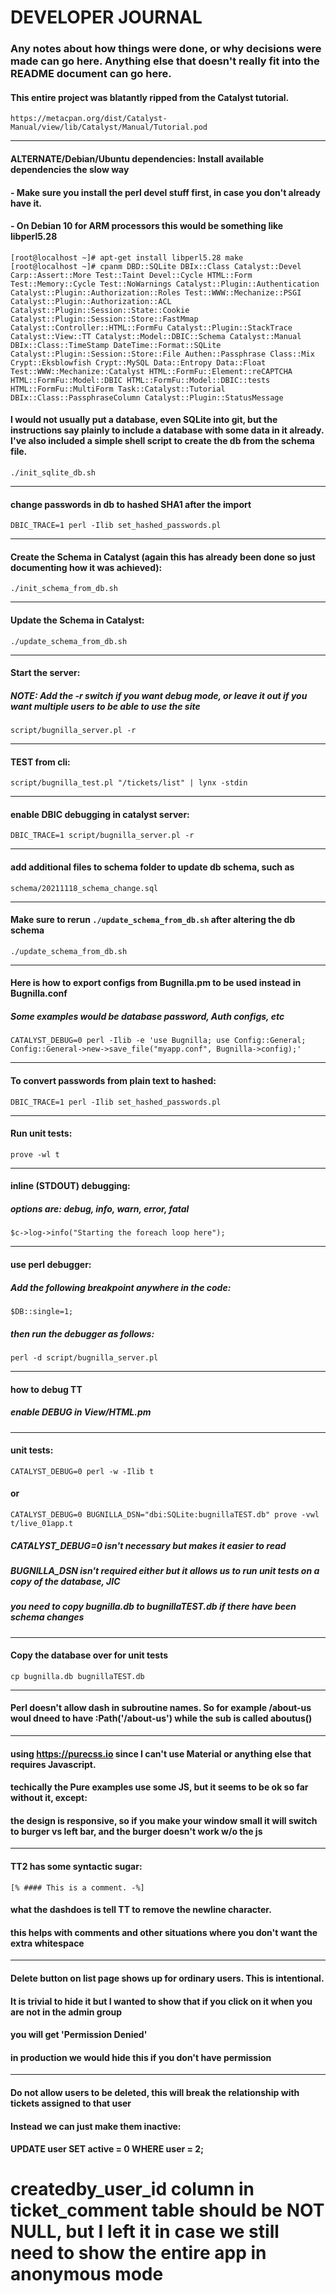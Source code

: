 # DEVELOPER JOURNAL

### Any notes about how things were done, or why decisions were made can go here. Anything else that doesn't really fit into the README document can go here.

#### This entire project was blatantly ripped from the Catalyst tutorial.
```
https://metacpan.org/dist/Catalyst-Manual/view/lib/Catalyst/Manual/Tutorial.pod
```
***

#### ALTERNATE/Debian/Ubuntu dependencies: Install available dependencies the slow way
#### - Make sure you install the perl devel stuff first, in case you don't already have it.
#### - On Debian 10 for ARM processors this would be something like libperl5.28

```
[root@localhost ~]# apt-get install libperl5.28 make
[root@localhost ~]# cpanm DBD::SQLite DBIx::Class Catalyst::Devel Carp::Assert::More Test::Taint Devel::Cycle HTML::Form Test::Memory::Cycle Test::NoWarnings Catalyst::Plugin::Authentication Catalyst::Plugin::Authorization::Roles Test::WWW::Mechanize::PSGI Catalyst::Plugin::Authorization::ACL Catalyst::Plugin::Session::State::Cookie Catalyst::Plugin::Session::Store::FastMmap Catalyst::Controller::HTML::FormFu Catalyst::Plugin::StackTrace Catalyst::View::TT Catalyst::Model::DBIC::Schema Catalyst::Manual DBIx::Class::TimeStamp DateTime::Format::SQLite Catalyst::Plugin::Session::Store::File Authen::Passphrase Class::Mix Crypt::Eksblowfish Crypt::MySQL Data::Entropy Data::Float Test::WWW::Mechanize::Catalyst HTML::FormFu::Element::reCAPTCHA HTML::FormFu::Model::DBIC HTML::FormFu::Model::DBIC::tests HTML::FormFu::MultiForm Task::Catalyst::Tutorial DBIx::Class::PassphraseColumn Catalyst::Plugin::StatusMessage
```

#### I would not usually put a database, even SQLite into git, but the instructions say plainly to include a database with some data in it already. I've also included a simple shell script to create the db from the schema file.
```
./init_sqlite_db.sh
```
***

#### change passwords in db to hashed SHA1 after the import
```
DBIC_TRACE=1 perl -Ilib set_hashed_passwords.pl
```
***

#### Create the Schema in Catalyst (again this has already been done so just documenting how it was achieved):
```
./init_schema_from_db.sh
```
***

#### Update the Schema in Catalyst:
```
./update_schema_from_db.sh
```
***

#### Start the server:
##### NOTE: Add the -r switch if you want debug mode, or leave it out if you want multiple users to be able to use the site
```
script/bugnilla_server.pl -r
```
***

#### TEST from cli:
```
script/bugnilla_test.pl "/tickets/list" | lynx -stdin
```
***

#### enable DBIC debugging in catalyst server:
```
DBIC_TRACE=1 script/bugnilla_server.pl -r
```
***

#### add additional files to schema folder to update db schema, such as 
```
schema/20211118_schema_change.sql
```
***

#### Make sure to rerun `./update_schema_from_db.sh` after altering the db schema
```
./update_schema_from_db.sh
```
***

#### Here is how to export configs from Bugnilla.pm to be used instead in Bugnilla.conf
##### Some examples would be database password, Auth configs, etc
```
CATALYST_DEBUG=0 perl -Ilib -e 'use Bugnilla; use Config::General;
Config::General->new->save_file("myapp.conf", Bugnilla->config);'
```
***

#### To convert passwords from plain text to hashed:
```
DBIC_TRACE=1 perl -Ilib set_hashed_passwords.pl
```
***

#### Run unit tests:
```
prove -wl t
```
***

#### inline (STDOUT) debugging:
##### options are: debug, info, warn, error, fatal
```
$c->log->info("Starting the foreach loop here");
```
***

#### use perl debugger:
##### Add the following breakpoint anywhere in the code:
```
$DB::single=1;
```
##### then run the debugger as follows:
```
perl -d script/bugnilla_server.pl
```
***

#### how to debug TT
##### enable DEBUG in View/HTML.pm
***

#### unit tests:
```
CATALYST_DEBUG=0 perl -w -Ilib t
```
#### or
```
CATALYST_DEBUG=0 BUGNILLA_DSN="dbi:SQLite:bugnillaTEST.db" prove -vwl t/live_01app.t
```
##### CATALYST_DEBUG=0 isn't necessary but makes it easier to read
##### BUGNILLA_DSN isn't required either but it allows us to run unit tests on a copy of the database, JIC
##### you need to copy bugnilla.db to bugnillaTEST.db if there have been schema changes
***

#### Copy the database over for unit tests
```
cp bugnilla.db bugnillaTEST.db
```
***

#### Perl doesn't allow dash in subroutine names. So for example /about-us woul dneed to have :Path('/about-us') while the sub is called aboutus()
***

#### using https://purecss.io since I can't use Material or anything else that requires Javascript.
#### techically the Pure examples use some JS, but it seems to be ok so far without it, except:
#### the design is responsive, so if you make your window small it will switch to burger vs left bar, and the burger doesn't work w/o the js
***

#### TT2 has some syntactic sugar:
```
[% #### This is a comment. -%]
```
#### what the dashdoes is tell TT to remove the newline character.
#### this helps with comments and other situations where you don't want the extra whitespace
***

#### Delete button on list page shows up for ordinary users. This is intentional.
#### It is trivial to hide it but I wanted to show that if you click on it when you are not in the admin group
####  you will get 'Permission Denied'
#### in production we would hide this if you don't have permission
***

#### Do not allow users to be deleted, this will break the relationship with tickets assigned to that user
#### Instead we can just make them inactive:
#### UPDATE user SET active = 0 WHERE user = 2;

# createdby_user_id column in ticket_comment table should be NOT NULL, but I left it in case we still need to show the entire app in anonymous mode
